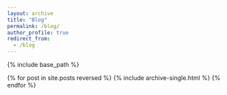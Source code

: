 ```yaml
---
layout: archive
title: "Blog"
permalink: /blog/
author_profile: true
redirect_from:
  - /blog
---
```



{% include base_path %}

{% for post in site.posts reversed %}
  {% include archive-single.html %}
{% endfor %}
